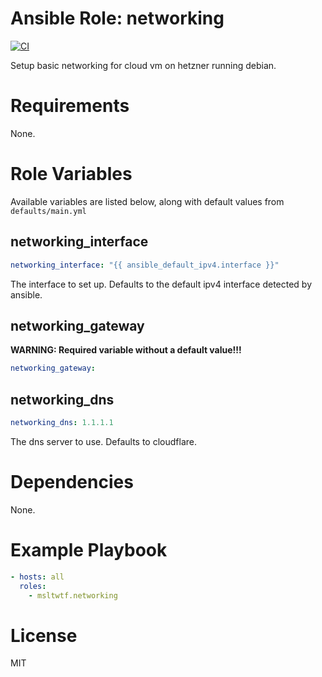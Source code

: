 # Ansible Role: networking

[![CI](https://github.com/msltwtf/ansible-role.networking/actions/workflows/ci.yml/badge.svg)](https://github.com/msltwtf/ansible-role.networking/actions/workflows/ci.yml)

Setup basic networking for cloud vm on hetzner running debian.

# Requirements

None.

# Role Variables

Available variables are listed below, along with default values from `defaults/main.yml`

## networking_interface

```yaml
networking_interface: "{{ ansible_default_ipv4.interface }}"
```

The interface to set up. Defaults to the default ipv4 interface detected by ansible.

## networking_gateway

**WARNING: Required variable without a default value!!!**

```yaml
networking_gateway:
```

## networking_dns
```yaml
networking_dns: 1.1.1.1
```

The dns server to use. Defaults to cloudflare.

# Dependencies

None.

# Example Playbook

```yaml
- hosts: all
  roles:
    - msltwtf.networking
```

# License

MIT
